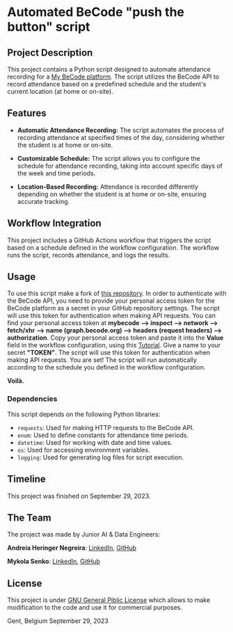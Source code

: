 # Automated BeCode "push the button" script
## Project Description

This project contains a Python script designed to automate attendance recording for a [My BeCode platform](https://my.becode.org/dashboard). The script utilizes the BeCode API to record attendance based on a predefined schedule and the student's current location (at home or on-site).
## Features

- **Automatic Attendance Recording:** The script automates the process of recording attendance at specified times of the day, considering whether the student is at home or on-site.

- **Customizable Schedule:** The script allows you to configure the schedule for attendance recording, taking into account specific days of the week and time periods.

- **Location-Based Recording:** Attendance is recorded differently depending on whether the student is at home or on-site, ensuring accurate tracking.
## Workflow Integration

This project includes a GitHub Actions workflow that triggers the script based on a schedule defined in the workflow configuration. The workflow runs the script, records attendance, and logs the results.
## Usage

To use this script make a fork of [this repository](https://github.com/MykolaSenko/becode_check.in.out_button_automatization). 
In order to authenticate with the BeCode API, you need to provide your personal access token for the BeCode platform as a secret in your GitHub repository settings. The script will use this token for authentication when making API requests. You can find your personal access token at **mybecode --> inspect --> network --> fetch/xhr --> name (graph.becode.org) --> headers (request headers) --> authorization**.
Copy your personal access token and paste it into the **Value** field in the workflow configuration, using this [Tutorial](https://github.com/Azure/actions-workflow-samples/blob/master/assets/create-secrets-for-GitHub-workflows.md). Give a name to your secret **"TOKEN"**. The script will use this token for authentication when making API requests.
You are set! The script will run automatically according to the schedule you defined in the workflow configuration.

**Voilà.**
### Dependencies

This script depends on the following Python libraries:

- `requests`: Used for making HTTP requests to the BeCode API.
- `enum`: Used to define constants for attendance time periods.
- `datetime`: Used for working with date and time values.
- `os`: Used for accessing environment variables.
- `logging`: Used for generating log files for script execution.
## Timeline

This project was finished on September 29, 2023.
## The Team

The project was made by Junior AI & Data Engineers:
    
**Andreia Heringer Negreira**: [LinkedIn](https://www.linkedin.com/in/andreiahnegreira/), [GitHub](https://github.com/andreia-negreira)
    
**Mykola Senko**: [LinkedIn](https://www.linkedin.com/in/mykola-senko-683510a4), [GitHub](https://github.com/MykolaSenko)
## License

This project is under [GNU General Piblic License](./LICENSE) which allows to make modification to the code and use it for commercial purposes.

Gent, Belgium
September 29, 2023
